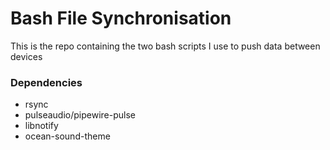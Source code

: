 # Bash File Synchronisation
This is the repo containing the two bash scripts I use to push data between devices

### Dependencies
- rsync
- pulseaudio/pipewire-pulse
- libnotify
- ocean-sound-theme
